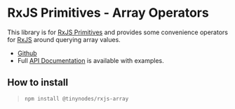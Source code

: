 # RxJS Primitives - Array Operators

This library is for [RxJS Primitives](https://github.com/tanepiper/rxjs-primitives) and provides some convenience
operators for [RxJS](https://rxjs-dev.firebaseapp.com/) around querying array values.

- [Github](https://github.com/tanepiper/rxjs-primitives)
- Full [API Documentation](https://tanepiper.github.io/rxjs-primitives/) is available with examples.

## How to install

> `npm install @tinynodes/rxjs-array`
